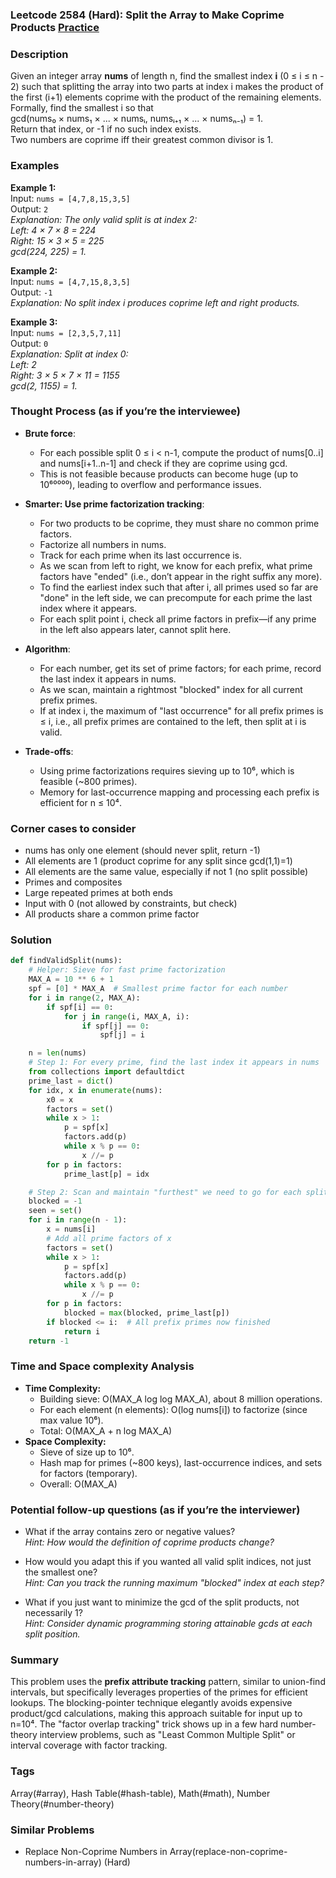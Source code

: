 ### Leetcode 2584 (Hard): Split the Array to Make Coprime Products [Practice](https://leetcode.com/problems/split-the-array-to-make-coprime-products)

### Description  
Given an integer array **nums** of length n, find the smallest index **i** (0 ≤ i ≤ n - 2) such that splitting the array into two parts at index i makes the product of the first (i+1) elements coprime with the product of the remaining elements.  
Formally, find the smallest i so that  
gcd(nums₀ × nums₁ × ... × numsᵢ, numsᵢ₊₁ × ... × numsₙ₋₁) = 1.  
Return that index, or -1 if no such index exists.  
Two numbers are coprime iff their greatest common divisor is 1.

### Examples  

**Example 1:**  
Input: `nums = [4,7,8,15,3,5]`  
Output: `2`  
*Explanation: The only valid split is at index 2:  
Left: 4 × 7 × 8 = 224  
Right: 15 × 3 × 5 = 225  
gcd(224, 225) = 1.*

**Example 2:**  
Input: `nums = [4,7,15,8,3,5]`  
Output: `-1`  
*Explanation: No split index i produces coprime left and right products.*

**Example 3:**  
Input: `nums = [2,3,5,7,11]`  
Output: `0`  
*Explanation: Split at index 0:  
Left: 2  
Right: 3 × 5 × 7 × 11 = 1155  
gcd(2, 1155) = 1.*

### Thought Process (as if you’re the interviewee)  
- **Brute force**:  
  - For each possible split 0 ≤ i < n-1, compute the product of nums[0..i] and nums[i+1..n-1] and check if they are coprime using gcd.  
  - This is not feasible because products can become huge (up to 10⁶⁰⁰⁰⁰), leading to overflow and performance issues.

- **Smarter: Use prime factorization tracking**:  
  - For two products to be coprime, they must share no common prime factors.  
  - Factorize all numbers in nums.  
  - Track for each prime when its last occurrence is.  
  - As we scan from left to right, we know for each prefix, what prime factors have "ended" (i.e., don’t appear in the right suffix any more).  
  - To find the earliest index such that after i, all primes used so far are "done" in the left side, we can precompute for each prime the last index where it appears.
  - For each split point i, check all prime factors in prefix—if any prime in the left also appears later, cannot split here.

- **Algorithm**:
  - For each number, get its set of prime factors; for each prime, record the last index it appears in nums.
  - As we scan, maintain a rightmost "blocked" index for all current prefix primes.
  - If at index i, the maximum of "last occurrence" for all prefix primes is ≤ i, i.e., all prefix primes are contained to the left, then split at i is valid.

- **Trade-offs**:  
  - Using prime factorizations requires sieving up to 10⁶, which is feasible (~800 primes).
  - Memory for last-occurrence mapping and processing each prefix is efficient for n ≤ 10⁴.

### Corner cases to consider  
- nums has only one element (should never split, return -1)
- All elements are 1 (product coprime for any split since gcd(1,1)=1)
- All elements are the same value, especially if not 1 (no split possible)
- Primes and composites
- Large repeated primes at both ends
- Input with 0 (not allowed by constraints, but check)
- All products share a common prime factor

### Solution

```python
def findValidSplit(nums):
    # Helper: Sieve for fast prime factorization
    MAX_A = 10 ** 6 + 1
    spf = [0] * MAX_A  # Smallest prime factor for each number
    for i in range(2, MAX_A):
        if spf[i] == 0:
            for j in range(i, MAX_A, i):
                if spf[j] == 0:
                    spf[j] = i

    n = len(nums)
    # Step 1: For every prime, find the last index it appears in nums
    from collections import defaultdict
    prime_last = dict()
    for idx, x in enumerate(nums):
        x0 = x
        factors = set()
        while x > 1:
            p = spf[x]
            factors.add(p)
            while x % p == 0:
                x //= p
        for p in factors:
            prime_last[p] = idx

    # Step 2: Scan and maintain "furthest" we need to go for each split due to overlapping primes
    blocked = -1
    seen = set()
    for i in range(n - 1):
        x = nums[i]
        # Add all prime factors of x
        factors = set()
        while x > 1:
            p = spf[x]
            factors.add(p)
            while x % p == 0:
                x //= p
        for p in factors:
            blocked = max(blocked, prime_last[p])
        if blocked <= i:  # All prefix primes now finished
            return i
    return -1
```

### Time and Space complexity Analysis  

- **Time Complexity:**  
  - Building sieve: O(MAX_A log log MAX_A), about 8 million operations.
  - For each element (n elements): O(log nums[i]) to factorize (since max value 10⁶).
  - Total: O(MAX_A + n log MAX_A)
- **Space Complexity:**  
  - Sieve of size up to 10⁶.
  - Hash map for primes (~800 keys), last-occurrence indices, and sets for factors (temporary).
  - Overall: O(MAX_A)

### Potential follow-up questions (as if you’re the interviewer)  

- What if the array contains zero or negative values?  
  *Hint: How would the definition of coprime products change?*

- How would you adapt this if you wanted all valid split indices, not just the smallest one?  
  *Hint: Can you track the running maximum "blocked" index at each step?*

- What if you just want to minimize the gcd of the split products, not necessarily 1?  
  *Hint: Consider dynamic programming storing attainable gcds at each split position.*

### Summary
This problem uses the **prefix attribute tracking** pattern, similar to union-find intervals, but specifically leverages properties of the primes for efficient lookups. The blocking-pointer technique elegantly avoids expensive product/gcd calculations, making this approach suitable for input up to n=10⁴. The "factor overlap tracking" trick shows up in a few hard number-theory interview problems, such as "Least Common Multiple Split" or interval coverage with factor tracking.

### Tags
Array(#array), Hash Table(#hash-table), Math(#math), Number Theory(#number-theory)

### Similar Problems
- Replace Non-Coprime Numbers in Array(replace-non-coprime-numbers-in-array) (Hard)